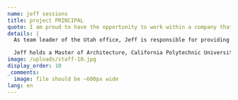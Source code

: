 ```yaml
---
name: jeff sessions
title: project PRINCIPAL
quote: I am proud to have the opportunity to work within a company that holds craftsmanship, quality and customer satisfaction to the highest standards in the industry.
details: |
  As team leader of the Utah office, Jeff is responsible for providing project management and engineering leadership on multiple simultaneous projects from inception through completion. He brings years of experience with him to Merritt, previously serving as CEO & Vice President at Wavell-Huber Wood Products, Inc. where he developed the company from a regional Southern California firm into a national architectural woodworking organization.

  Jeff holds a Master of Architecture, California Polytechnic University and a Bachelor of Arts, with emphasis in Environmental Design from San Diego State University.
image: /uploads/staff-10.jpg
display_order: 10
_comments:
  image: file should be ~600px wide
lang: en
---
```


